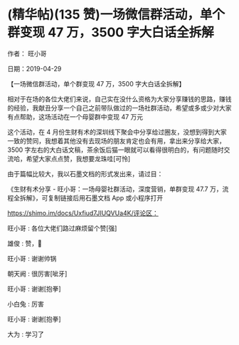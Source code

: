 
# (精华帖)(135 赞)一场微信群活动，单个群变现 47 万，3500 字大白话全拆解

作者：  旺小哥

日期：2019-04-29

【一场微信群活动，单个群变现 47 万，3500 字大白话全拆解】

相对于在场的各位大佬们来说，自己实在没什么资格为大家分享赚钱的思路，赚钱的经验，我献丑分享一个自己之前带队做过的一场社群活动，希望或多或少对大家有点帮助，这场活动在一个母婴群中变现 47 万元

这个活动，在 4 月份生财有术的深圳线下聚会中分享给过圈友，没想到得到大家一致的赞同，我想着其他没有去现场的朋友肯定也会有用，拿出来分享给大家，3500 字左右的大白话文稿，茶余饭后猫一眼就可以看得很明白的，有问题随时交流哈，希望大家点点赞，我想要龙珠哇[可怜]

由于篇幅比较大，我以石墨文档的形式发出来，请过目：

《生财有术分享 - 旺小哥：一场母婴社群活动，深度营销，单群变现 47.7 万，流程全拆解》，可复制链接后用石墨文档 App 或小程序打开

https://shimo.im/docs/Uxfiud7JIUQVUa4K/评论区：

旺小哥 : 各位大佬们路过麻烦留个赞[强]

雄俊 : 赞，🐾

旺小哥 : 谢谢帅锅

朝天阙 : 很厉害[呲牙]

旺小哥 : 谢谢[抱拳]

小白兔 : 厉害

 

 

旺小哥 : 谢谢[抱拳]

大为 : 学习了

